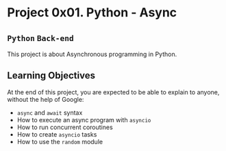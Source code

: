 # Project 0x01. Python - Async
## `Python`  `Back-end`

This project is about Asynchronous programming in Python.  

## Learning Objectives
At the end of this project, you are expected to be able to explain to anyone, without the help of Google:  

- `async` and `await` syntax
- How to execute an async program with `asyncio`
- How to run concurrent coroutines
- How to create `asyncio` tasks
- How to use the `random` module

